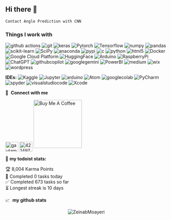 ## Hi there 👋

<!--
**ZeinabMoayeri/ZeinabMoayeri** is a ✨ _special_ ✨ repository because its `README.md` (this file) appears on your GitHub profile.

for freelance work? do reach, [email](mailto:z.moayeri.k@gmail.com) :)

📊 **this week i spent my time on:**
<!--START_SECTION:waka-->

```txt
Contact Angle Prediction with CNN
```
<h3>Things I work with</h3>
<p>
  <img alt="github actions" src="https://img.shields.io/badge/-Github_Actions-2088FF?style=flat-square&logo=github-actions&logoColor=white" />
  <img alt="git" src="https://img.shields.io/badge/-Git-F05032?style=flat-square&logo=git&logoColor=white" />
  <img alt="keras" src="https://img.shields.io/badge/Keras-FF0000?style=flat-square&logo=keras&logoColor=white" />
  <img alt="Pytorch" src="https://img.shields.io/badge/PyTorch-EE4C2C?style=flat-square&logo=pytorch&logoColor=white" />
  <img alt="Tensorflow" src="https://img.shields.io/badge/TensorFlow-FF6F00?style=flat-square&logo=tensorflow&logoColor=white" />
  <img alt="numpy" src="https://img.shields.io/badge/Numpy-777BB4?style=flat-square&logo=numpy&logoColor=white" />
  <img alt="pandas" src="https://img.shields.io/badge/Pandas-2C2D72?style=flat-square&logo=pandas&logoColor=white" />
  <img alt="scikit-learn" src="https://img.shields.io/badge/scikit_learn-F7931E?style=flat-square&logo=scikit-learn&logoColor=white" />
  <img alt="SciPy" src="https://img.shields.io/badge/SciPy-654FF0?style=flat-square&logo=SciPy&logoColor=white" />
  <img alt="anaconda" src="https://img.shields.io/badge/conda-342B029.svg?style=flat-square&logo=anaconda&logoColor=white" />
  <img alt="pypi" src="https://img.shields.io/badge/pypi-3775A9?style=flat-square&logo=pypi&logoColor=white" />
  <img alt="c" src="https://img.shields.io/badge/C-00599C?style=flat-square&logo=c&logoColor=white" />
  <img alt="python" src="https://img.shields.io/badge/Python-FFD43B?style=flat-square&logo=python&logoColor=white" />
  <img alt="html5" src="https://img.shields.io/badge/HTML5-E34F26?style=flat-square&logo=html5&logoColor=white" />
  <img alt="Docker" src="https://img.shields.io/badge/-Docker-46a2f1?style=flat-square&logo=docker&logoColor=white" />
  <img alt="Google Cloud Platform" src="https://img.shields.io/badge/-Google_Cloud_Platform-1a73e8?style=flat-square&logo=google-cloud&logoColor=white" />
  <img alt="HuggingFace" src="https://img.shields.io/badge/-HuggingFace-FDEE21?style=flat-square&logo=HuggingFace&logoColor=black" />
  <img alt="Arduino" src="https://img.shields.io/badge/Arduino-00979D?style=flat-square&logo=Arduino&logoColor=white" />
  <img alt="RaspberryPi" src="https://img.shields.io/badge/Raspberry%20Pi-A22846?style=flat-square&logo=Raspberry%20Pi&logoColor=white" />
  <img alt="ChatGPT" src="https://img.shields.io/badge/ChatGPT-74aa9c?style=flat-square&logo=openai&logoColor=white" />
  <img alt="githubcopilot" src="https://img.shields.io/badge/github%20copilot-000000?style=flat-square&logo=githubcopilot&logoColor=white" />
  <img alt="googlegemini" src="https://img.shields.io/badge/Google%20Gemini-8E75B2?style=flat-square&logo=googlegemini&logoColor=white" />
  <img alt="PowerBI" src="https://img.shields.io/badge/PowerBI-F2C811?style=flat-square&logo=Power%20BI&logoColor=white" />
  <img alt="medium" src="https://img.shields.io/badge/Medium-12100E2?style=flat-square&logo=medium&logoColor=white" />
  <img alt="wix" src="https://img.shields.io/badge/Wix-000?style=flat-square&logo=wix&logoColor=white" />
  <img alt="wordpress" src="https://img.shields.io/badge/Wordpress-21759B?style=flat-square&logo=wordpress&logoColor=white" />

 **IDEs:**
  <img alt="Kaggle" src="https://img.shields.io/badge/Kaggle-20BEFF?style=flat-square&logo=Kaggle&logoColor=white" />
  <img alt="Jupyter" src="https://img.shields.io/badge/Jupyter-F37626.svg?style=flat-square&logo=Jupyter&logoColor=white" />
  <img alt="arduino" src="https://img.shields.io/badge/Arduino_IDE-00979D?style=flat-square&logo=arduino&logoColor=white" />
  <img alt="Atom" src="https://img.shields.io/badge/Atom-66595C?style=flat-square&logo=Atom&logoColor=white" />
  <img alt="googlecolab" src="https://img.shields.io/badge/Colab-F9AB00?style=flat-square&logo=googlecolab&logoColor=white" />
  <img alt="PyCharm" src="https://img.shields.io/badge/PyCharm-000000.svg?style=flat-square&logo=PyCharm&logoColor=white" />
  <img alt="spyder" src="https://img.shields.io/badge/Spyder%20Ide-FF0000?style=flat-square&logo=spyder&logoColor=white" />
  <img alt="visualstudiocode" src="https://img.shields.io/badge/Visual_Studio_Code-0078D4?style=flat-square&logo=visual%20studio%20code&logoColor=white" />
  <img alt="Xcode" src="https://img.shields.io/badge/Xcode-007ACC?style=flat-square&logo=Xcode&logoColor=white" /> 

<!--END_SECTION:waka-->


🔗 &nbsp;**Connect with me**
<p align="left">
<a href="https://www.linkedin.com/in/zeinab-moayeri/" target="blank"><img align="center" src="https://raw.githubusercontent.com/rahuldkjain/github-profile-readme-generator/master/src/images/icons/Social/linked-in-alt.svg" alt="gautamkrishnar" height="30" width="40" /></a>
<a href="https://stackoverflow.com/users/19437319" target="blank"><img align="center" src="https://raw.githubusercontent.com/rahuldkjain/github-profile-readme-generator/master/src/images/icons/Social/stack-overflow.svg" alt="4214976" height="30" width="40" /></a>
<a href="https://www.buymeacoffee.com/abhisheknaiidu" target="_blank"><img src="https://cdn.buymeacoffee.com/buttons/v2/default-red.png" alt="Buy Me A Coffee" width="150" ></a>

🚧 **my todoist stats:**
<!-- TODO-IST:START -->
🏆  8,004 Karma Points           
🌸  Completed 0 tasks today           
✅  Completed 673 tasks so far           
⏳  Longest streak is 10 days
<!-- TODO-IST:END -->


📈 &nbsp;**my github stats**

<p align="center"> <img src="https://github-readme-stats.vercel.app/api?username=ZeinabMoayeri&show_icons=true&theme=gotham" alt="ZeinabMoayeri" />





